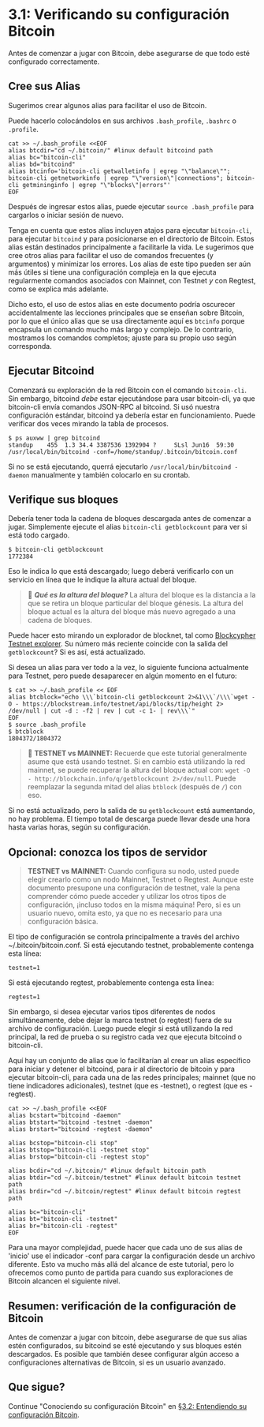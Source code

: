 # 3.1: Verificando su configuración Bitcoin

Antes de comenzar a jugar con Bitcoin, debe asegurarse de que todo esté configurado correctamente.

## Cree sus Alias

Sugerimos crear algunos alias para facilitar el uso de Bitcoin.

Puede hacerlo colocándolos en sus archivos `.bash_profile`, `.bashrc` o `.profile`.
```
cat >> ~/.bash_profile <<EOF
alias btcdir="cd ~/.bitcoin/" #linux default bitcoind path
alias bc="bitcoin-cli"
alias bd="bitcoind"
alias btcinfo='bitcoin-cli getwalletinfo | egrep "\"balance\""; bitcoin-cli getnetworkinfo | egrep "\"version\"|connections"; bitcoin-cli getmininginfo | egrep "\"blocks\"|errors"'
EOF
```
Después de ingresar estos alias, puede ejecutar `source .bash_profile` para cargarlos o iniciar sesión de nuevo.

Tenga en cuenta que estos alias incluyen atajos para ejecutar `bitcoin-cli`, para ejecutar `bitcoind` y para posicionarse en el directorio de Bitcoin. 
Estos alias están destinados principalmente a facilitarle la vida. Le sugerimos que cree otros alias para facilitar el uso de comandos frecuentes 
(y argumentos) y minimizar los errores. Los alias de este tipo pueden ser aún más útiles si tiene una configuración compleja en la que ejecuta 
regularmente comandos asociados con Mainnet, con Testnet _y_ con Regtest, como se explica más adelante.

Dicho esto, el uso de estos alias en este documento podría oscurecer accidentalmente las lecciones principales que se enseñan sobre Bitcoin, 
por lo que el único alias que se usa directamente aquí es `btcinfo` porque encapsula un comando mucho más largo y complejo. De lo contrario, mostramos 
los comandos completos; ajuste para su propio uso según corresponda.

## Ejecutar Bitcoind

Comenzará su exploración de la red Bitcoin con el comando `bitcoin-cli`. Sin embargo, bitcoind _debe_ estar ejecutándose para usar bitcoin-cli, 
ya que bitcoin-cli envía comandos JSON-RPC al bitcoind. Si usó nuestra configuración estándar, bitcoind ya debería estar en funcionamiento. 
Puede verificar dos veces mirando la tabla de procesos.

```
$ ps auxww | grep bitcoind
standup    455  1.3 34.4 3387536 1392904 ?     SLsl Jun16  59:30 /usr/local/bin/bitcoind -conf=/home/standup/.bitcoin/bitcoin.conf
```
Si no se está ejecutando, querrá ejecutarlo `/usr/local/bin/bitcoind -daemon` manualmente y también colocarlo en su crontab.

## Verifique sus bloques

Debería tener toda la cadena de bloques descargada antes de comenzar a jugar. Simplemente ejecute el alias `bitcoin-cli getblockcount`  para ver si está todo cargado.

```
$ bitcoin-cli getblockcount
1772384
```
Eso le indica lo que está descargado; luego deberá verificarlo con un servicio en línea que le indique la altura actual del bloque.

> :book: ***Qué es la altura del bloque?*** La altura del bloque es la distancia a la que se retira un bloque particular del bloque génesis. La altura del bloque actual es la altura del bloque más nuevo agregado a una cadena de bloques.

Puede hacer esto mirando un explorador de blocknet, tal como [Blockcypher Testnet explorer](https://live.blockcypher.com/btc-testnet/). Su número más reciente coincide con la salida del `getblockcount`? Si es así, está actualizado.

Si desea un alias para ver todo a la vez, lo siguiente funciona actualmente para Testnet, pero puede desaparecer en algún momento en el futuro:

```
$ cat >> ~/.bash_profile << EOF
alias btcblock="echo \\\`bitcoin-cli getblockcount 2>&1\\\`/\\\`wget -O - https://blockstream.info/testnet/api/blocks/tip/height 2> /dev/null | cut -d : -f2 | rev | cut -c 1- | rev\\\`"
EOF
$ source .bash_profile 
$ btcblock
1804372/1804372
```

> :link: **TESTNET vs MAINNET:** Recuerde que este tutorial generalmente asume que está usando testnet. Si en cambio está utilizando la red mainnet, se puede recuperar la altura del bloque actual con: `wget -O - http://blockchain.info/q/getblockcount 2>/dev/null`. Puede reemplazar la segunda mitad del alias `btblock` (después de `/`) con eso.

Si no está actualizado, pero la salida de su `getblockcount` está aumentando, no hay problema. El tiempo total de descarga puede llevar desde una hora hasta varias horas, según su configuración.

## Opcional: conozca los tipos de servidor

> **TESTNET vs MAINNET:** Cuando configura su nodo, usted puede elegir crearlo como un nodo Mainnet, Testnet o Regtest. Aunque este documento presupone una configuración de testnet, vale la pena comprender cómo puede acceder y utilizar los otros tipos de configuración, ¡incluso todos en la misma máquina! Pero, si es un usuario nuevo, omita esto, ya que no es necesario para una configuración básica.

El tipo de configuración se controla principalmente a través del archivo ~/.bitcoin/bitcoin.conf. Si está ejecutando testnet, probablemente contenga esta línea:
```
testnet=1
```
Si está ejecutando regtest, probablemente contenga esta línea:
```
regtest=1
```

Sin embargo, si desea ejecutar varios tipos diferentes de nodos simultáneamente, debe dejar la marca testnet (o regtest) fuera de su archivo de configuración. Luego puede elegir si está utilizando la red principal, la red de prueba o su registro cada vez que ejecuta bitcoind o bitcoin-cli.

Aquí hay un conjunto de alias que lo facilitarían al crear un alias específico para iniciar y detener el bitcoind, para ir al directorio de bitcoin y para ejecutar bitcoin-cli, para cada una de las redes principales; mainnet (que no tiene indicadores adicionales), testnet (que es -testnet), o regtest (que es -regtest).

```
cat >> ~/.bash_profile <<EOF
alias bcstart="bitcoind -daemon"
alias btstart="bitcoind -testnet -daemon"
alias brstart="bitcoind -regtest -daemon"

alias bcstop="bitcoin-cli stop"
alias btstop="bitcoin-cli -testnet stop"
alias brstop="bitcoin-cli -regtest stop"

alias bcdir="cd ~/.bitcoin/" #linux default bitcoin path
alias btdir="cd ~/.bitcoin/testnet" #linux default bitcoin testnet path
alias brdir="cd ~/.bitcoin/regtest" #linux default bitcoin regtest path

alias bc="bitcoin-cli"
alias bt="bitcoin-cli -testnet"
alias br="bitcoin-cli -regtest"
EOF
```

Para una mayor complejidad, puede hacer que cada uno de sus alias de 'inicio' use el indicador -conf para cargar la configuración desde un archivo diferente. Esto va mucho más allá del alcance de este tutorial, pero lo ofrecemos como punto de partida para cuando sus exploraciones de Bitcoin alcancen el siguiente nivel.

## Resumen: verificación de la configuración de Bitcoin

Antes de comenzar a jugar con bitcoin, debe asegurarse de que sus alias estén configurados, su bitcoind se esté ejecutando y sus bloques estén descargados. Es posible que también desee configurar algún acceso a configuraciones alternativas de Bitcoin, si es un usuario avanzado.

## Que sigue?

Continue "Conociendo su configuración Bitcoin" en [§3.2: Entendiendo su configuración Bitcoin](03_2_Conociendo_Su_Configuracion_Bitcoin.md).
